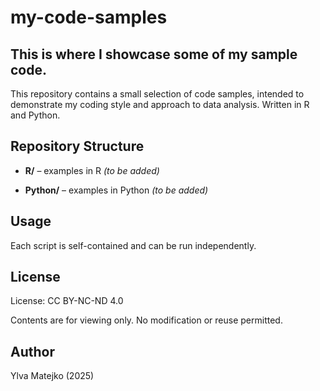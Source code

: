 # my-code-samples

## This is where I showcase some of my sample code.

This repository contains a small selection of code samples, intended to demonstrate my coding style and approach to data analysis. Written in R and Python.

## Repository Structure

- **R/** – examples in R *(to be added)* 

- **Python/** – examples in Python *(to be added)*

## Usage

Each script is self-contained and can be run independently.

## License

License: CC BY-NC-ND 4.0 

Contents are for viewing only. No modification or reuse permitted. 

## Author

Ylva Matejko (2025)
